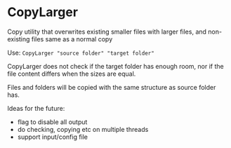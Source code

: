 # CopyLarger

Copy utility that overwrites existing smaller files with larger files, and non-existing files same as a normal copy

Use: `CopyLarger "source folder" "target folder"`

CopyLarger does not check if the target folder has enough room, nor if the file content differs when the sizes are equal.

Files and folders will be copied with the same structure as source folder has.

Ideas for the future:

* flag to disable all output
* do checking, copying etc on multiple threads
* support input/config file 
